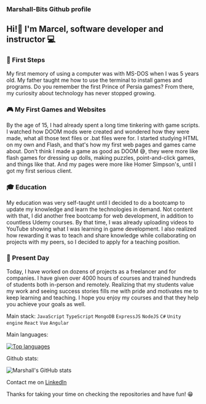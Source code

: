 ### Marshall-Bits Github profile

## Hi!🖖 I'm  Marcel, software developer and instructor 💻 

### 👶 First Steps
My first memory of using a computer was with MS-DOS when I was 5 years old. My father taught me how to use the terminal to install games and programs. Do you remember the first Prince of Persia games? From there, my curiosity about technology has never stopped growing.

### 🎮 My First Games and Websites
By the age of 15, I had already spent a long time tinkering with game scripts. I watched how DOOM mods were created and wondered how they were made, what all those text files or .bat files were for. I started studying HTML on my own and Flash, and that's how my first web pages and games came about. Don't think I made a game as good as DOOM 😅, they were more like flash games for dressing up dolls, making puzzles, point-and-click games, and things like that. And my pages were more like Homer Simpson's, until I got my first serious client.

### 🎓 Education
My education was very self-taught until I decided to do a bootcamp to update my knowledge and learn the technologies in demand. Not content with that, I did another free bootcamp for web development, in addition to countless Udemy courses. By that time, I was already uploading videos to YouTube showing what I was learning in game development. I also realized how rewarding it was to teach and share knowledge while collaborating on projects with my peers, so I decided to apply for a teaching position.

### 🚀 Present Day
Today, I have worked on dozens of projects as a freelancer and for companies. I have given over 4000 hours of courses and trained hundreds of students both in-person and remotely. Realizing that my students value my work and seeing success stories fills me with pride and motivates me to keep learning and teaching. I hope you enjoy my courses and that they help you achieve your goals as well.

Main stack: <code>JavaScript</code> <code>TypeScript</code> <code>MongoDB</code> <code>ExpressJS</code> <code>NodeJS</code> <code>C#</code> <code>Unity engine</code> <code>React</code> <code>Vue</code> <code>Angular</code>


Main languages:

[![Top languages](https://github-readme-stats.vercel.app/api/top-langs/?username=Marshall-Bits&layout=compact)](https://github.com/anuraghazra/github-readme-stats)

Github stats:

![Marshall's GitHub stats](https://github-readme-stats.vercel.app/api?username=Marshall-Bits&show_icons=true&hide=stars,issues)

Contact me on [LinkedIn](https://www.linkedin.com/in/marcel-bosch-developer/)

Thanks for taking your time on checking the repositories and have fun! 😁 
